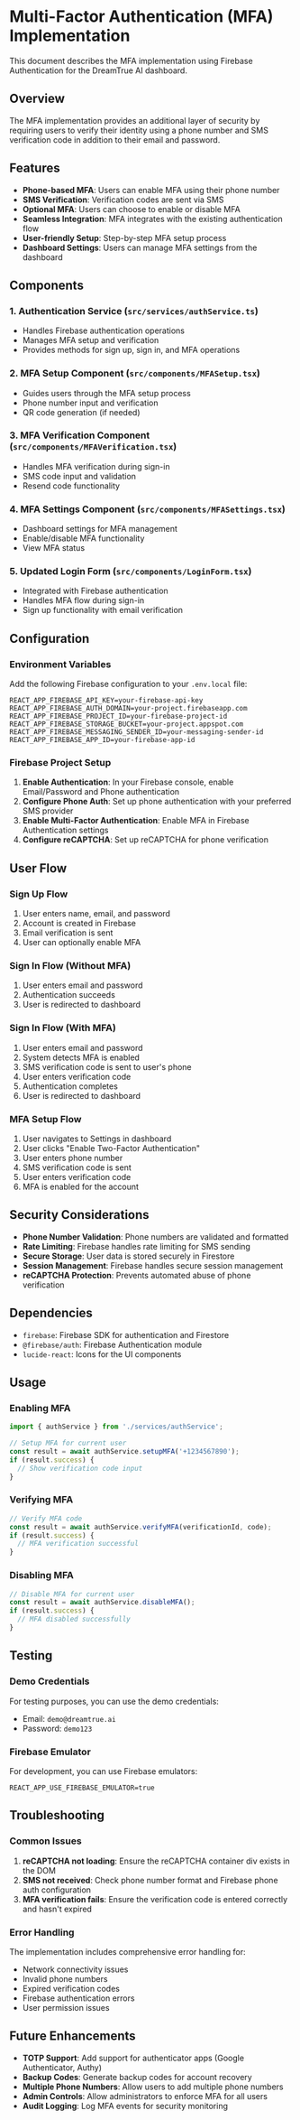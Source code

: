 # Multi-Factor Authentication (MFA) Implementation

This document describes the MFA implementation using Firebase Authentication for the DreamTrue AI dashboard.

## Overview

The MFA implementation provides an additional layer of security by requiring users to verify their identity using a phone number and SMS verification code in addition to their email and password.

## Features

- **Phone-based MFA**: Users can enable MFA using their phone number
- **SMS Verification**: Verification codes are sent via SMS
- **Optional MFA**: Users can choose to enable or disable MFA
- **Seamless Integration**: MFA integrates with the existing authentication flow
- **User-friendly Setup**: Step-by-step MFA setup process
- **Dashboard Settings**: Users can manage MFA settings from the dashboard

## Components

### 1. Authentication Service (`src/services/authService.ts`)
- Handles Firebase authentication operations
- Manages MFA setup and verification
- Provides methods for sign up, sign in, and MFA operations

### 2. MFA Setup Component (`src/components/MFASetup.tsx`)
- Guides users through the MFA setup process
- Phone number input and verification
- QR code generation (if needed)

### 3. MFA Verification Component (`src/components/MFAVerification.tsx`)
- Handles MFA verification during sign-in
- SMS code input and validation
- Resend code functionality

### 4. MFA Settings Component (`src/components/MFASettings.tsx`)
- Dashboard settings for MFA management
- Enable/disable MFA functionality
- View MFA status

### 5. Updated Login Form (`src/components/LoginForm.tsx`)
- Integrated with Firebase authentication
- Handles MFA flow during sign-in
- Sign up functionality with email verification

## Configuration

### Environment Variables

Add the following Firebase configuration to your `.env.local` file:

```env
REACT_APP_FIREBASE_API_KEY=your-firebase-api-key
REACT_APP_FIREBASE_AUTH_DOMAIN=your-project.firebaseapp.com
REACT_APP_FIREBASE_PROJECT_ID=your-firebase-project-id
REACT_APP_FIREBASE_STORAGE_BUCKET=your-project.appspot.com
REACT_APP_FIREBASE_MESSAGING_SENDER_ID=your-messaging-sender-id
REACT_APP_FIREBASE_APP_ID=your-firebase-app-id
```

### Firebase Project Setup

1. **Enable Authentication**: In your Firebase console, enable Email/Password and Phone authentication
2. **Configure Phone Auth**: Set up phone authentication with your preferred SMS provider
3. **Enable Multi-Factor Authentication**: Enable MFA in Firebase Authentication settings
4. **Configure reCAPTCHA**: Set up reCAPTCHA for phone verification

## User Flow

### Sign Up Flow
1. User enters name, email, and password
2. Account is created in Firebase
3. Email verification is sent
4. User can optionally enable MFA

### Sign In Flow (Without MFA)
1. User enters email and password
2. Authentication succeeds
3. User is redirected to dashboard

### Sign In Flow (With MFA)
1. User enters email and password
2. System detects MFA is enabled
3. SMS verification code is sent to user's phone
4. User enters verification code
5. Authentication completes
6. User is redirected to dashboard

### MFA Setup Flow
1. User navigates to Settings in dashboard
2. User clicks "Enable Two-Factor Authentication"
3. User enters phone number
4. SMS verification code is sent
5. User enters verification code
6. MFA is enabled for the account

## Security Considerations

- **Phone Number Validation**: Phone numbers are validated and formatted
- **Rate Limiting**: Firebase handles rate limiting for SMS sending
- **Secure Storage**: User data is stored securely in Firestore
- **Session Management**: Firebase handles secure session management
- **reCAPTCHA Protection**: Prevents automated abuse of phone verification

## Dependencies

- `firebase`: Firebase SDK for authentication and Firestore
- `@firebase/auth`: Firebase Authentication module
- `lucide-react`: Icons for the UI components

## Usage

### Enabling MFA
```typescript
import { authService } from './services/authService';

// Setup MFA for current user
const result = await authService.setupMFA('+1234567890');
if (result.success) {
  // Show verification code input
}
```

### Verifying MFA
```typescript
// Verify MFA code
const result = await authService.verifyMFA(verificationId, code);
if (result.success) {
  // MFA verification successful
}
```

### Disabling MFA
```typescript
// Disable MFA for current user
const result = await authService.disableMFA();
if (result.success) {
  // MFA disabled successfully
}
```

## Testing

### Demo Credentials
For testing purposes, you can use the demo credentials:
- Email: `demo@dreamtrue.ai`
- Password: `demo123`

### Firebase Emulator
For development, you can use Firebase emulators:
```env
REACT_APP_USE_FIREBASE_EMULATOR=true
```

## Troubleshooting

### Common Issues

1. **reCAPTCHA not loading**: Ensure the reCAPTCHA container div exists in the DOM
2. **SMS not received**: Check phone number format and Firebase phone auth configuration
3. **MFA verification fails**: Ensure the verification code is entered correctly and hasn't expired

### Error Handling

The implementation includes comprehensive error handling for:
- Network connectivity issues
- Invalid phone numbers
- Expired verification codes
- Firebase authentication errors
- User permission issues

## Future Enhancements

- **TOTP Support**: Add support for authenticator apps (Google Authenticator, Authy)
- **Backup Codes**: Generate backup codes for account recovery
- **Multiple Phone Numbers**: Allow users to add multiple phone numbers
- **Admin Controls**: Allow administrators to enforce MFA for all users
- **Audit Logging**: Log MFA events for security monitoring
